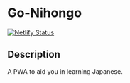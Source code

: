 # Go-Nihongo

[![Netlify Status](https://api.netlify.com/api/v1/badges/ebc49806-d39f-433f-839c-8fbda78335ee/deploy-status)](https://app.netlify.com/sites/go-nihongo/deploys)

## Description
A PWA to aid you in learning Japanese.
